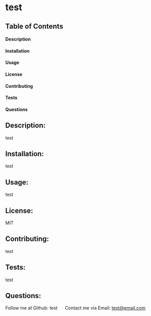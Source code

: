 # test 
## Table of Contents
####    Description
####    Installation
####    Usage
####    License
####    Contributing
####    Tests
####    Questions
    
## Description: 
test 
## Installation: 
test 
## Usage: 
test 
## License: 
MIT 
## Contributing:
test 
## Tests: 
test 
## Questions: 
Follow me at Github: test &nbsp;&nbsp;&nbsp;&nbsp;
Contact me via Email: test@email.com 
 
  
  